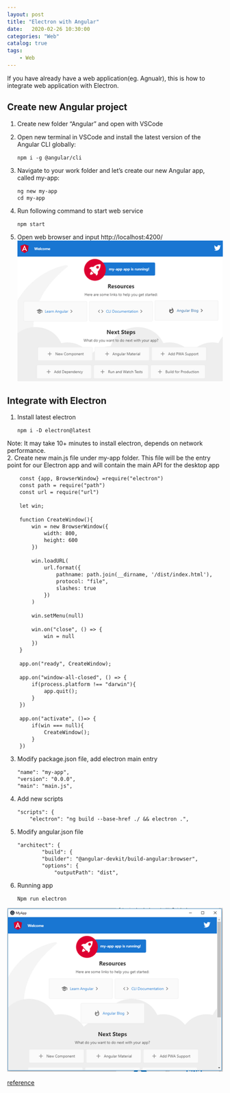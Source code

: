```yaml
---                
layout: post                
title: "Electron with Angular" 
date:   2020-02-26 10:30:00                 
categories: "Web"                
catalog: true                
tags:                 
    - Web                
---      
```

If you have already have a web application(eg. Agnualr), this is how to integrate web application with Electron.  

## Create new Angular project  

1.	Create new folder “Angular” and open with VSCode  
2.	Open new terminal in VSCode and install the latest version of the Angular CLI globally:  

        npm i -g @angular/cli

3.	Navigate to your work folder and let’s create our new Angular app, called my-app:  

        ng new my-app
        cd my-app

4.	Run following command to start web service  

        npm start

5.	Open web browser and input http://localhost:4200/   
![image](https://github.com/kerwenzhang/kerwenzhang.github.io/blob/master/_posts/image/electron1.png?raw=true)

## Integrate with Electron

1.	Install latest electron  

        npm i -D electron@latest

Note: It may take 10+ minutes to install electron, depends on network performance.  
2.	Create new main.js file under my-app folder. This file will be the entry point for our Electron app and will contain the main API for the desktop app   

        const {app, BrowserWindow} =require("electron")
        const path = require("path")
        const url = require("url")

        let win;

        function CreateWindow(){
            win = new BrowserWindow({
                width: 800,
                height: 600
            })

            win.loadURL(
                url.format({
                    pathname: path.join(__dirname, '/dist/index.html'),
                    protocol: "file",
                    slashes: true
                })
            )

            win.setMenu(null)

            win.on("close", () => {
                win = null
            })
        }

        app.on("ready", CreateWindow);

        app.on("window-all-closed", () => {
            if(process.platform !== "darwin"){
                app.quit();
            }
        })

        app.on("activate", ()=> {
            if(win === null){
                CreateWindow();
            }
        })

3.	Modify package.json file, add electron main entry  

        "name": "my-app",
        "version": "0.0.0",
        "main": "main.js",

4.	Add new scripts  

        "scripts": {
            "electron": "ng build --base-href ./ && electron .",

5.	Modify angular.json file  

        "architect": {
                "build": {
                "builder": "@angular-devkit/build-angular:browser",
                "options": {
                    "outputPath": "dist",

6.	Running app  

        Npm run electron 
![image](https://github.com/kerwenzhang/kerwenzhang.github.io/blob/master/_posts/image/electron2.png?raw=true)

[reference](https://alligator.io/angular/electron/)